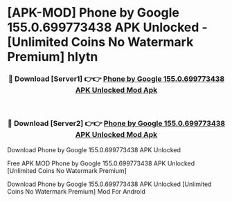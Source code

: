 # [APK-MOD] Phone by Google 155.0.699773438 APK Unlocked - [Unlimited Coins No Watermark Premium] hlytn



<div align="center">
<h3>🔴 Download [Server1] 👉👉 <a href="https://momento.my/?title=Phone_by_Google_155.0.699773438_APK_Unlocked">Phone by Google 155.0.699773438 APK Unlocked Mod Apk</a></h3><br>

<h3>🔴 Download [Server2] 👉👉 <a href="https://momento.my/?title=Phone_by_Google_155.0.699773438_APK_Unlocked">Phone by Google 155.0.699773438 APK Unlocked Mod Apk</a></h3>
</div>



Download Phone by Google 155.0.699773438 APK Unlocked 

Free APK MOD Phone by Google 155.0.699773438 APK Unlocked [Unlimited Coins No Watermark Premium]

Download Phone by Google 155.0.699773438 APK Unlocked [Unlimited Coins No Watermark Premium] Mod For Android
